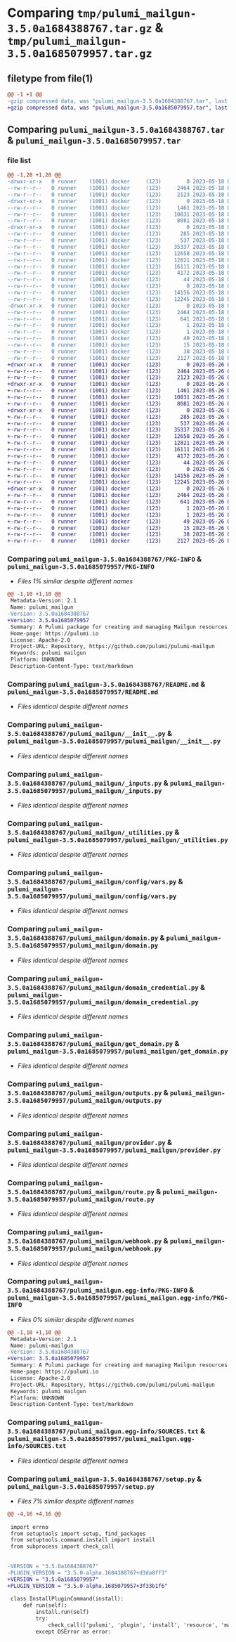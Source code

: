 # Comparing `tmp/pulumi_mailgun-3.5.0a1684388767.tar.gz` & `tmp/pulumi_mailgun-3.5.0a1685079957.tar.gz`

## filetype from file(1)

```diff
@@ -1 +1 @@
-gzip compressed data, was "pulumi_mailgun-3.5.0a1684388767.tar", last modified: Thu May 18 05:52:59 2023, max compression
+gzip compressed data, was "pulumi_mailgun-3.5.0a1685079957.tar", last modified: Fri May 26 06:10:54 2023, max compression
```

## Comparing `pulumi_mailgun-3.5.0a1684388767.tar` & `pulumi_mailgun-3.5.0a1685079957.tar`

### file list

```diff
@@ -1,28 +1,28 @@
-drwxr-xr-x   0 runner    (1001) docker     (123)        0 2023-05-18 05:52:59.782974 pulumi_mailgun-3.5.0a1684388767/
--rw-r--r--   0 runner    (1001) docker     (123)     2464 2023-05-18 05:52:59.782974 pulumi_mailgun-3.5.0a1684388767/PKG-INFO
--rw-r--r--   0 runner    (1001) docker     (123)     2123 2023-05-18 05:52:59.000000 pulumi_mailgun-3.5.0a1684388767/README.md
-drwxr-xr-x   0 runner    (1001) docker     (123)        0 2023-05-18 05:52:59.782974 pulumi_mailgun-3.5.0a1684388767/pulumi_mailgun/
--rw-r--r--   0 runner    (1001) docker     (123)     1461 2023-05-18 05:52:59.000000 pulumi_mailgun-3.5.0a1684388767/pulumi_mailgun/__init__.py
--rw-r--r--   0 runner    (1001) docker     (123)    10831 2023-05-18 05:52:59.000000 pulumi_mailgun-3.5.0a1684388767/pulumi_mailgun/_inputs.py
--rw-r--r--   0 runner    (1001) docker     (123)     8081 2023-05-18 05:52:59.000000 pulumi_mailgun-3.5.0a1684388767/pulumi_mailgun/_utilities.py
-drwxr-xr-x   0 runner    (1001) docker     (123)        0 2023-05-18 05:52:59.782974 pulumi_mailgun-3.5.0a1684388767/pulumi_mailgun/config/
--rw-r--r--   0 runner    (1001) docker     (123)      285 2023-05-18 05:52:59.000000 pulumi_mailgun-3.5.0a1684388767/pulumi_mailgun/config/__init__.py
--rw-r--r--   0 runner    (1001) docker     (123)      537 2023-05-18 05:52:59.000000 pulumi_mailgun-3.5.0a1684388767/pulumi_mailgun/config/vars.py
--rw-r--r--   0 runner    (1001) docker     (123)    35337 2023-05-18 05:52:59.000000 pulumi_mailgun-3.5.0a1684388767/pulumi_mailgun/domain.py
--rw-r--r--   0 runner    (1001) docker     (123)    12658 2023-05-18 05:52:59.000000 pulumi_mailgun-3.5.0a1684388767/pulumi_mailgun/domain_credential.py
--rw-r--r--   0 runner    (1001) docker     (123)    12821 2023-05-18 05:52:59.000000 pulumi_mailgun-3.5.0a1684388767/pulumi_mailgun/get_domain.py
--rw-r--r--   0 runner    (1001) docker     (123)    16111 2023-05-18 05:52:59.000000 pulumi_mailgun-3.5.0a1684388767/pulumi_mailgun/outputs.py
--rw-r--r--   0 runner    (1001) docker     (123)     4172 2023-05-18 05:52:59.000000 pulumi_mailgun-3.5.0a1684388767/pulumi_mailgun/provider.py
--rw-r--r--   0 runner    (1001) docker     (123)       44 2023-05-18 05:52:59.000000 pulumi_mailgun-3.5.0a1684388767/pulumi_mailgun/pulumi-plugin.json
--rw-r--r--   0 runner    (1001) docker     (123)        0 2023-05-18 05:52:59.000000 pulumi_mailgun-3.5.0a1684388767/pulumi_mailgun/py.typed
--rw-r--r--   0 runner    (1001) docker     (123)    14156 2023-05-18 05:52:59.000000 pulumi_mailgun-3.5.0a1684388767/pulumi_mailgun/route.py
--rw-r--r--   0 runner    (1001) docker     (123)    12245 2023-05-18 05:52:59.000000 pulumi_mailgun-3.5.0a1684388767/pulumi_mailgun/webhook.py
-drwxr-xr-x   0 runner    (1001) docker     (123)        0 2023-05-18 05:52:59.782974 pulumi_mailgun-3.5.0a1684388767/pulumi_mailgun.egg-info/
--rw-r--r--   0 runner    (1001) docker     (123)     2464 2023-05-18 05:52:59.000000 pulumi_mailgun-3.5.0a1684388767/pulumi_mailgun.egg-info/PKG-INFO
--rw-r--r--   0 runner    (1001) docker     (123)      641 2023-05-18 05:52:59.000000 pulumi_mailgun-3.5.0a1684388767/pulumi_mailgun.egg-info/SOURCES.txt
--rw-r--r--   0 runner    (1001) docker     (123)        1 2023-05-18 05:52:59.000000 pulumi_mailgun-3.5.0a1684388767/pulumi_mailgun.egg-info/dependency_links.txt
--rw-r--r--   0 runner    (1001) docker     (123)        1 2023-05-18 05:52:59.000000 pulumi_mailgun-3.5.0a1684388767/pulumi_mailgun.egg-info/not-zip-safe
--rw-r--r--   0 runner    (1001) docker     (123)       49 2023-05-18 05:52:59.000000 pulumi_mailgun-3.5.0a1684388767/pulumi_mailgun.egg-info/requires.txt
--rw-r--r--   0 runner    (1001) docker     (123)       15 2023-05-18 05:52:59.000000 pulumi_mailgun-3.5.0a1684388767/pulumi_mailgun.egg-info/top_level.txt
--rw-r--r--   0 runner    (1001) docker     (123)       38 2023-05-18 05:52:59.782974 pulumi_mailgun-3.5.0a1684388767/setup.cfg
--rw-r--r--   0 runner    (1001) docker     (123)     2127 2023-05-18 05:52:59.000000 pulumi_mailgun-3.5.0a1684388767/setup.py
+drwxr-xr-x   0 runner    (1001) docker     (123)        0 2023-05-26 06:10:54.039183 pulumi_mailgun-3.5.0a1685079957/
+-rw-r--r--   0 runner    (1001) docker     (123)     2464 2023-05-26 06:10:54.039183 pulumi_mailgun-3.5.0a1685079957/PKG-INFO
+-rw-r--r--   0 runner    (1001) docker     (123)     2123 2023-05-26 06:10:53.000000 pulumi_mailgun-3.5.0a1685079957/README.md
+drwxr-xr-x   0 runner    (1001) docker     (123)        0 2023-05-26 06:10:54.039183 pulumi_mailgun-3.5.0a1685079957/pulumi_mailgun/
+-rw-r--r--   0 runner    (1001) docker     (123)     1461 2023-05-26 06:10:53.000000 pulumi_mailgun-3.5.0a1685079957/pulumi_mailgun/__init__.py
+-rw-r--r--   0 runner    (1001) docker     (123)    10831 2023-05-26 06:10:53.000000 pulumi_mailgun-3.5.0a1685079957/pulumi_mailgun/_inputs.py
+-rw-r--r--   0 runner    (1001) docker     (123)     8081 2023-05-26 06:10:53.000000 pulumi_mailgun-3.5.0a1685079957/pulumi_mailgun/_utilities.py
+drwxr-xr-x   0 runner    (1001) docker     (123)        0 2023-05-26 06:10:54.039183 pulumi_mailgun-3.5.0a1685079957/pulumi_mailgun/config/
+-rw-r--r--   0 runner    (1001) docker     (123)      285 2023-05-26 06:10:53.000000 pulumi_mailgun-3.5.0a1685079957/pulumi_mailgun/config/__init__.py
+-rw-r--r--   0 runner    (1001) docker     (123)      537 2023-05-26 06:10:53.000000 pulumi_mailgun-3.5.0a1685079957/pulumi_mailgun/config/vars.py
+-rw-r--r--   0 runner    (1001) docker     (123)    35337 2023-05-26 06:10:53.000000 pulumi_mailgun-3.5.0a1685079957/pulumi_mailgun/domain.py
+-rw-r--r--   0 runner    (1001) docker     (123)    12658 2023-05-26 06:10:53.000000 pulumi_mailgun-3.5.0a1685079957/pulumi_mailgun/domain_credential.py
+-rw-r--r--   0 runner    (1001) docker     (123)    12821 2023-05-26 06:10:53.000000 pulumi_mailgun-3.5.0a1685079957/pulumi_mailgun/get_domain.py
+-rw-r--r--   0 runner    (1001) docker     (123)    16111 2023-05-26 06:10:53.000000 pulumi_mailgun-3.5.0a1685079957/pulumi_mailgun/outputs.py
+-rw-r--r--   0 runner    (1001) docker     (123)     4172 2023-05-26 06:10:53.000000 pulumi_mailgun-3.5.0a1685079957/pulumi_mailgun/provider.py
+-rw-r--r--   0 runner    (1001) docker     (123)       44 2023-05-26 06:10:53.000000 pulumi_mailgun-3.5.0a1685079957/pulumi_mailgun/pulumi-plugin.json
+-rw-r--r--   0 runner    (1001) docker     (123)        0 2023-05-26 06:10:53.000000 pulumi_mailgun-3.5.0a1685079957/pulumi_mailgun/py.typed
+-rw-r--r--   0 runner    (1001) docker     (123)    14156 2023-05-26 06:10:53.000000 pulumi_mailgun-3.5.0a1685079957/pulumi_mailgun/route.py
+-rw-r--r--   0 runner    (1001) docker     (123)    12245 2023-05-26 06:10:53.000000 pulumi_mailgun-3.5.0a1685079957/pulumi_mailgun/webhook.py
+drwxr-xr-x   0 runner    (1001) docker     (123)        0 2023-05-26 06:10:54.039183 pulumi_mailgun-3.5.0a1685079957/pulumi_mailgun.egg-info/
+-rw-r--r--   0 runner    (1001) docker     (123)     2464 2023-05-26 06:10:54.000000 pulumi_mailgun-3.5.0a1685079957/pulumi_mailgun.egg-info/PKG-INFO
+-rw-r--r--   0 runner    (1001) docker     (123)      641 2023-05-26 06:10:54.000000 pulumi_mailgun-3.5.0a1685079957/pulumi_mailgun.egg-info/SOURCES.txt
+-rw-r--r--   0 runner    (1001) docker     (123)        1 2023-05-26 06:10:54.000000 pulumi_mailgun-3.5.0a1685079957/pulumi_mailgun.egg-info/dependency_links.txt
+-rw-r--r--   0 runner    (1001) docker     (123)        1 2023-05-26 06:10:54.000000 pulumi_mailgun-3.5.0a1685079957/pulumi_mailgun.egg-info/not-zip-safe
+-rw-r--r--   0 runner    (1001) docker     (123)       49 2023-05-26 06:10:54.000000 pulumi_mailgun-3.5.0a1685079957/pulumi_mailgun.egg-info/requires.txt
+-rw-r--r--   0 runner    (1001) docker     (123)       15 2023-05-26 06:10:54.000000 pulumi_mailgun-3.5.0a1685079957/pulumi_mailgun.egg-info/top_level.txt
+-rw-r--r--   0 runner    (1001) docker     (123)       38 2023-05-26 06:10:54.039183 pulumi_mailgun-3.5.0a1685079957/setup.cfg
+-rw-r--r--   0 runner    (1001) docker     (123)     2127 2023-05-26 06:10:53.000000 pulumi_mailgun-3.5.0a1685079957/setup.py
```

### Comparing `pulumi_mailgun-3.5.0a1684388767/PKG-INFO` & `pulumi_mailgun-3.5.0a1685079957/PKG-INFO`

 * *Files 1% similar despite different names*

```diff
@@ -1,10 +1,10 @@
 Metadata-Version: 2.1
 Name: pulumi_mailgun
-Version: 3.5.0a1684388767
+Version: 3.5.0a1685079957
 Summary: A Pulumi package for creating and managing Mailgun resources.
 Home-page: https://pulumi.io
 License: Apache-2.0
 Project-URL: Repository, https://github.com/pulumi/pulumi-mailgun
 Keywords: pulumi mailgun
 Platform: UNKNOWN
 Description-Content-Type: text/markdown
```

### Comparing `pulumi_mailgun-3.5.0a1684388767/README.md` & `pulumi_mailgun-3.5.0a1685079957/README.md`

 * *Files identical despite different names*

### Comparing `pulumi_mailgun-3.5.0a1684388767/pulumi_mailgun/__init__.py` & `pulumi_mailgun-3.5.0a1685079957/pulumi_mailgun/__init__.py`

 * *Files identical despite different names*

### Comparing `pulumi_mailgun-3.5.0a1684388767/pulumi_mailgun/_inputs.py` & `pulumi_mailgun-3.5.0a1685079957/pulumi_mailgun/_inputs.py`

 * *Files identical despite different names*

### Comparing `pulumi_mailgun-3.5.0a1684388767/pulumi_mailgun/_utilities.py` & `pulumi_mailgun-3.5.0a1685079957/pulumi_mailgun/_utilities.py`

 * *Files identical despite different names*

### Comparing `pulumi_mailgun-3.5.0a1684388767/pulumi_mailgun/config/vars.py` & `pulumi_mailgun-3.5.0a1685079957/pulumi_mailgun/config/vars.py`

 * *Files identical despite different names*

### Comparing `pulumi_mailgun-3.5.0a1684388767/pulumi_mailgun/domain.py` & `pulumi_mailgun-3.5.0a1685079957/pulumi_mailgun/domain.py`

 * *Files identical despite different names*

### Comparing `pulumi_mailgun-3.5.0a1684388767/pulumi_mailgun/domain_credential.py` & `pulumi_mailgun-3.5.0a1685079957/pulumi_mailgun/domain_credential.py`

 * *Files identical despite different names*

### Comparing `pulumi_mailgun-3.5.0a1684388767/pulumi_mailgun/get_domain.py` & `pulumi_mailgun-3.5.0a1685079957/pulumi_mailgun/get_domain.py`

 * *Files identical despite different names*

### Comparing `pulumi_mailgun-3.5.0a1684388767/pulumi_mailgun/outputs.py` & `pulumi_mailgun-3.5.0a1685079957/pulumi_mailgun/outputs.py`

 * *Files identical despite different names*

### Comparing `pulumi_mailgun-3.5.0a1684388767/pulumi_mailgun/provider.py` & `pulumi_mailgun-3.5.0a1685079957/pulumi_mailgun/provider.py`

 * *Files identical despite different names*

### Comparing `pulumi_mailgun-3.5.0a1684388767/pulumi_mailgun/route.py` & `pulumi_mailgun-3.5.0a1685079957/pulumi_mailgun/route.py`

 * *Files identical despite different names*

### Comparing `pulumi_mailgun-3.5.0a1684388767/pulumi_mailgun/webhook.py` & `pulumi_mailgun-3.5.0a1685079957/pulumi_mailgun/webhook.py`

 * *Files identical despite different names*

### Comparing `pulumi_mailgun-3.5.0a1684388767/pulumi_mailgun.egg-info/PKG-INFO` & `pulumi_mailgun-3.5.0a1685079957/pulumi_mailgun.egg-info/PKG-INFO`

 * *Files 0% similar despite different names*

```diff
@@ -1,10 +1,10 @@
 Metadata-Version: 2.1
 Name: pulumi-mailgun
-Version: 3.5.0a1684388767
+Version: 3.5.0a1685079957
 Summary: A Pulumi package for creating and managing Mailgun resources.
 Home-page: https://pulumi.io
 License: Apache-2.0
 Project-URL: Repository, https://github.com/pulumi/pulumi-mailgun
 Keywords: pulumi mailgun
 Platform: UNKNOWN
 Description-Content-Type: text/markdown
```

### Comparing `pulumi_mailgun-3.5.0a1684388767/pulumi_mailgun.egg-info/SOURCES.txt` & `pulumi_mailgun-3.5.0a1685079957/pulumi_mailgun.egg-info/SOURCES.txt`

 * *Files identical despite different names*

### Comparing `pulumi_mailgun-3.5.0a1684388767/setup.py` & `pulumi_mailgun-3.5.0a1685079957/setup.py`

 * *Files 7% similar despite different names*

```diff
@@ -4,16 +4,16 @@
 
 import errno
 from setuptools import setup, find_packages
 from setuptools.command.install import install
 from subprocess import check_call
 
 
-VERSION = "3.5.0a1684388767"
-PLUGIN_VERSION = "3.5.0-alpha.1684388767+d3da8ff3"
+VERSION = "3.5.0a1685079957"
+PLUGIN_VERSION = "3.5.0-alpha.1685079957+3f33b1f6"
 
 class InstallPluginCommand(install):
     def run(self):
         install.run(self)
         try:
             check_call(['pulumi', 'plugin', 'install', 'resource', 'mailgun', PLUGIN_VERSION])
         except OSError as error:
```

